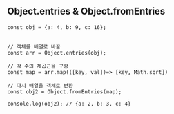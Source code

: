 ## Object.entries & Object.fromEntries

```
const obj = {a: 4, b: 9, c: 16};


// 객체를 배열로 바꿈
const arr = Object.entries(obj);

// 각 수의 제곱근을 구함
const map = arr.map(([key, val])=> [key, Math.sqrt])

// 다시 배열을 객체로 변환
const obj2 = Object.fromEntries(map);

console.log(obj2); // {a: 2, b: 3, c: 4}
```

